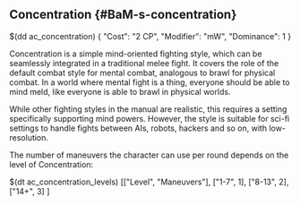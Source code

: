 ## Concentration {#BaM-s-concentration}

$(dd ac_concentration)
{
   "Cost": "2 CP",
   "Modifier": "mW",
   "Dominance": 1
}

Concentration is a simple mind-oriented fighting style, which can be seamlessly
integrated in a traditional melee fight. It covers the role of the default
combat style for mental combat, analogous to brawl for physical combat. In a
world where mental fight is a thing, everyone should be able to mind meld, like
everyone is able to brawl in physical worlds.

While other fighting styles in the manual are realistic, this requires a setting
specifically supporting mind powers. However, the style is suitable for sci-fi
settings to handle fights between AIs, robots, hackers and so on, with
low-resolution.

The number of maneuvers the character can use per round depends on the level
of Concentration:

$(dt ac_concentration_levels)
[["Level", "Maneuvers"],
["1-7", 1],
["8-13", 2],
["14+", 3]
]
